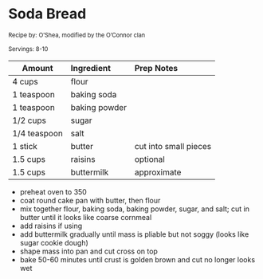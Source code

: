 # Soda Bread

<small>Recipe by: O’Shea, modified by the O’Connor clan</small>

<small>Servings: 8-10</small>

| Amount       | Ingredient    | Prep Notes            |
| ------------ | :------------ | :-------------------- |
| 4 cups       | flour         |                       |
| 1 teaspoon   | baking soda   |                       |
| 1 teaspoon   | baking powder |                       |
| 1/2 cups     | sugar         |                       |
| 1/4 teaspoon | salt          |                       |
| 1 stick      | butter        | cut into small pieces |
| 1.5 cups     | raisins       | optional              |
| 1.5 cups     | buttermilk    | approximate           |

- preheat oven to 350
- coat round cake pan with butter, then flour
- mix together flour, baking soda, baking powder, sugar, and salt; cut in butter until it looks like coarse cornmeal
- add raisins if using
- add buttermilk gradually until mass is pliable but not soggy (looks like sugar cookie dough)
- shape mass into pan and cut cross on top
- bake 50-60 minutes until crust is golden brown and cut no longer looks wet
